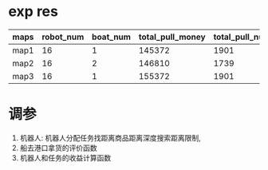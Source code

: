 # exp res
|maps|robot_num|boat_num|total_pull_money|total_pull_nums|score|
|---|---|---|---|---|---|
|map1|16|1|145372|1901|121966|
|map2|16|2|146810|1739|118610|
|map3|16|1|155372|1901|135429|

# 调参
1. 机器人: 机器人分配任务找距离商品距离深度搜索距离限制, 
2. 船去港口拿货的评价函数
3. 机器人和任务的收益计算函数